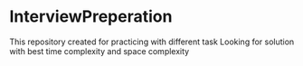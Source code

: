 # InterviewPreperation

This repository created for practicing with different task
Looking for solution with best time complexity and space complexity
